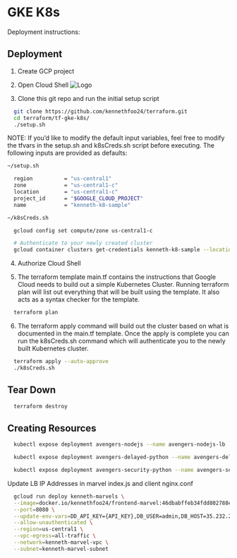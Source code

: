 
# GKE K8s

Deployment instructions:
 


## Deployment

1. Create GCP project

2. Open Cloud Shell
![Logo](https://i.imgur.com/INpj5Kf.png)

3. Clone this git repo and run the initial setup script

```bash
  git clone https://github.com/kennethfoo24/terraform.git
  cd terraform/tf-gke-k8s/
  ./setup.sh
```

NOTE: If you’d like to modify the default input variables, feel free to modify the tfvars in the setup.sh and k8sCreds.sh script before executing. The following inputs are provided as defaults:

```bash
~/setup.sh

  region          = "us-central1"
  zone            = "us-central1-c"
  location        = "us-central1-c"
  project_id      = "$GOOGLE_CLOUD_PROJECT"
  name            = "kenneth-k8-sample"

~/k8sCreds.sh

  gcloud config set compute/zone us-central1-c

  # Authenticate to your newly created cluster 
  gcloud container clusters get-credentials kenneth-k8-sample --location=us-central1-c

```

4. Authorize Cloud Shell

5. The terraform template main.tf contains the instructions that Google Cloud needs to build out a simple Kubernetes Cluster.  Running terraform plan will list out everything that will be built using the template.  It also acts as a syntax checker for the template.
```bash
  terraform plan
```

6. The terraform apply command will build out the cluster based on what is documented in the main.tf template.  Once the apply is complete you can run the k8sCreds.sh command which will authenticate you to the newly built Kubernetes cluster.  
```bash
  terraform apply --auto-approve
  ./k8sCreds.sh
```



## Tear Down

```bash
  terraform destroy
```


## Creating Resources

```bash
  kubectl expose deployment avengers-nodejs --name avengers-nodejs-lb  --type LoadBalancer --port 80 --target-port 3000
```
```bash
  kubectl expose deployment avengers-delayed-python --name avengers-delayed-python-service  --type ClusterIP --port 80 --target-port 5000
```
```bash
  kubectl expose deployment avengers-security-python --name avengers-security-python-service  --type LoadBalancer --port 80 --target-port 5500
```

Update LB IP Addresses in marvel index.js and client nginx.conf

```bash
  gcloud run deploy kenneth-marvels \
  --image=docker.io/kennethfoo24/frontend-marvel:46dbabffeb34fdd802788e07adebffa938a5cf53 \
  --port=8080 \
  --update-env-vars=DD_API_KEY={API_KEY},DB_USER=admin,DB_HOST=35.232.212.199,DB_NAME=userdb,DB_PASSWORD=securepassword,DB_PORT=5432 \
  --allow-unauthenticated \
  --region=us-central1 \
  --vpc-egress=all-traffic \
  --network=kenneth-marvel-vpc \
  --subnet=kenneth-marvel-subnet
```
